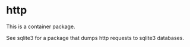 # http

This is a container package.  

See sqlite3 for a package that dumps http requests to sqlite3 databases.
